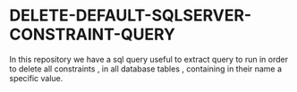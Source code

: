 # DELETE-DEFAULT-SQLSERVER-CONSTRAINT-QUERY
In this repository we have a sql query useful to extract query to run in order to delete all constraints , in all database tables , containing in their name a specific value.
